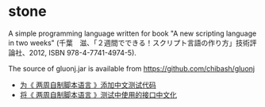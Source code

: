 # stone
A simple programming language written for book "A new scripting language in two weeks" (千葉　滋、「２週間でできる！スクリプト言語の作り方」技術評論社、2012, ISBN 978-4-7741-4974-5).

The source of gluonj.jar is available from https://github.com/chibash/gluonj

- [为《 两周自制脚本语言 》添加中文测试代码](https://zhuanlan.zhihu.com/p/59247625)
- [将《 两周自制脚本语言 》测试中使用的接口中文化](https://zhuanlan.zhihu.com/p/59418720)